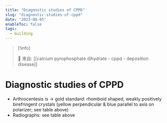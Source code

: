 ```yaml
---
title: "Diagnostic studies of CPPD"
slug: "diagnostic-studies-of-cppd"
date: "2023-08-05"
enableToc: false
tags:
  - building
---
```


> [!info]
>
> 🌱 來自: [[calcium pyrophosphate dihydrate - cppd - deposition disease]]

# Diagnostic studies of CPPD

- Arthrocentesis is → gold standard: rhomboid shaped, weakly positively birefringent crystals (yellow perpendicular & blue parallel to axis on polarizer; see table above)
- Radiographs: see table above


